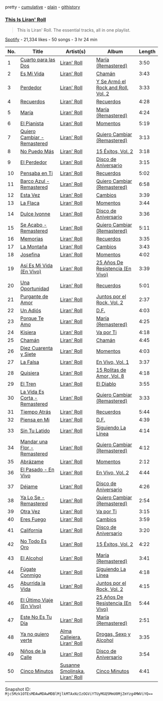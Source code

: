 pretty - [cumulative](/playlists/cumulative/37i9dQZF1DZ06evO40wGR1.md) - [plain](/playlists/plain/37i9dQZF1DZ06evO40wGR1) - [githistory](https://github.githistory.xyz/mackorone/spotify-playlist-archive/blob/main/playlists/plain/37i9dQZF1DZ06evO40wGR1)

### [This Is Liran' Roll](https://open.spotify.com/playlist/37i9dQZF1DZ06evO40wGR1)

> This is Liran' Roll\. The essential tracks, all in one playlist.

[Spotify](https://open.spotify.com/user/spotify) - 21,334 likes - 50 songs - 3 hr 24 min

| No. | Title | Artist(s) | Album | Length |
|---|---|---|---|---|
| 1 | [Cuarto para las Dos](https://open.spotify.com/track/2wOMnyjpDSU20v9fwLFITn) | [Liran' Roll](https://open.spotify.com/artist/6Mto9KouiQx7nE2ioqkNjS) | [María \(Remastered\)](https://open.spotify.com/album/0hIFRE4KyYl4RZHASuJYgF) | 3:50 |
| 2 | [Es Mi Vida](https://open.spotify.com/track/1DYibmwksZBCZ8lNvYuxA3) | [Liran' Roll](https://open.spotify.com/artist/6Mto9KouiQx7nE2ioqkNjS) | [Chamán](https://open.spotify.com/album/0NQkOlwA4imtZD3SkOMErU) | 3:43 |
| 3 | [Perdedor](https://open.spotify.com/track/6g3Y2SO1mDnZfFLkskb0xU) | [Liran' Roll](https://open.spotify.com/artist/6Mto9KouiQx7nE2ioqkNjS) | [Y Se Armó el Rock and Roll, Vol\. 2](https://open.spotify.com/album/7IVey8jBvdauARuUEgPkjz) | 3:33 |
| 4 | [Recuerdos](https://open.spotify.com/track/4rFb49tbNuqaTc5VUZKLua) | [Liran' Roll](https://open.spotify.com/artist/6Mto9KouiQx7nE2ioqkNjS) | [Recuerdos](https://open.spotify.com/album/3s289NXXERpHfvkRYNbYQs) | 4:28 |
| 5 | [María](https://open.spotify.com/track/0GMNzFmH1JTNBbA09az4Vw) | [Liran' Roll](https://open.spotify.com/artist/6Mto9KouiQx7nE2ioqkNjS) | [María \(Remastered\)](https://open.spotify.com/album/0hIFRE4KyYl4RZHASuJYgF) | 4:24 |
| 6 | [El Pianista](https://open.spotify.com/track/3SRD0rSAbzkaJf4PKlnrcX) | [Liran' Roll](https://open.spotify.com/artist/6Mto9KouiQx7nE2ioqkNjS) | [Momentos](https://open.spotify.com/album/0Mot1VW7pPX7lBl02XjoCN) | 5:19 |
| 7 | [Quiero Cambiar \- Remastered](https://open.spotify.com/track/1sO2DqYJGiX5Gy6Jl4bCnx) | [Liran' Roll](https://open.spotify.com/artist/6Mto9KouiQx7nE2ioqkNjS) | [Quiero Cambiar \(Remastered\)](https://open.spotify.com/album/4Bl52OEsKDB2zcYIrakJVy) | 3:13 |
| 8 | [No Puedo Más](https://open.spotify.com/track/3CCpEEfnMEJv7vlvKyTuZM) | [Liran' Roll](https://open.spotify.com/artist/6Mto9KouiQx7nE2ioqkNjS) | [15 Éxitos, Vol\. 2](https://open.spotify.com/album/5qhTvBl63Blw114264HUbn) | 3:18 |
| 9 | [El Perdedor](https://open.spotify.com/track/3cxoJ9W0VD9FJLHlPYcLQg) | [Liran' Roll](https://open.spotify.com/artist/6Mto9KouiQx7nE2ioqkNjS) | [Disco de Aniversario](https://open.spotify.com/album/2B06d9gCFyAoSQdjtqVbwc) | 3:15 |
| 10 | [Pensaba en Ti](https://open.spotify.com/track/6aGKGvcWMiQOwvlnxAb9ho) | [Liran' Roll](https://open.spotify.com/artist/6Mto9KouiQx7nE2ioqkNjS) | [Recuerdos](https://open.spotify.com/album/3s289NXXERpHfvkRYNbYQs) | 5:02 |
| 11 | [Barco Azul \- Remastered](https://open.spotify.com/track/3g30HfhfhNzSem6XEaljXy) | [Liran' Roll](https://open.spotify.com/artist/6Mto9KouiQx7nE2ioqkNjS) | [Quiero Cambiar \(Remastered\)](https://open.spotify.com/album/4Bl52OEsKDB2zcYIrakJVy) | 6:58 |
| 12 | [Esta Vez](https://open.spotify.com/track/51pMwEZk5URoc852pQ565Y) | [Liran' Roll](https://open.spotify.com/artist/6Mto9KouiQx7nE2ioqkNjS) | [Cambios](https://open.spotify.com/album/1XjPdYX6t4bE8fDE3Hqj4B) | 3:39 |
| 13 | [La Flaca](https://open.spotify.com/track/5PXTMJYqWNRdSD3pYWTzol) | [Liran' Roll](https://open.spotify.com/artist/6Mto9KouiQx7nE2ioqkNjS) | [Momentos](https://open.spotify.com/album/0Mot1VW7pPX7lBl02XjoCN) | 3:44 |
| 14 | [Dulce Ivonne](https://open.spotify.com/track/4AsHJjBLfQgWRqwUX4HNJq) | [Liran' Roll](https://open.spotify.com/artist/6Mto9KouiQx7nE2ioqkNjS) | [Disco de Aniversario](https://open.spotify.com/album/2B06d9gCFyAoSQdjtqVbwc) | 3:36 |
| 15 | [Se Acabo \- Remastered](https://open.spotify.com/track/4f1HgE54tbid4JMaEYvqkS) | [Liran' Roll](https://open.spotify.com/artist/6Mto9KouiQx7nE2ioqkNjS) | [Quiero Cambiar \(Remastered\)](https://open.spotify.com/album/4Bl52OEsKDB2zcYIrakJVy) | 5:11 |
| 16 | [Memorias](https://open.spotify.com/track/3XY2U7BaIaMtcJt8Z6V1Ta) | [Liran' Roll](https://open.spotify.com/artist/6Mto9KouiQx7nE2ioqkNjS) | [Recuerdos](https://open.spotify.com/album/3s289NXXERpHfvkRYNbYQs) | 3:35 |
| 17 | [La Montaña](https://open.spotify.com/track/7raSxI12uRYOuiDE77VR4D) | [Liran' Roll](https://open.spotify.com/artist/6Mto9KouiQx7nE2ioqkNjS) | [Cambios](https://open.spotify.com/album/1XjPdYX6t4bE8fDE3Hqj4B) | 3:43 |
| 18 | [Josefina](https://open.spotify.com/track/3hI44ZnraKYADDH5tKo71q) | [Liran' Roll](https://open.spotify.com/artist/6Mto9KouiQx7nE2ioqkNjS) | [Momentos](https://open.spotify.com/album/0Mot1VW7pPX7lBl02XjoCN) | 4:02 |
| 19 | [Así Es Mi Vida \(En Vivo\)](https://open.spotify.com/track/5N5r3huZlmt9wBgBN5YUMR) | [Liran' Roll](https://open.spotify.com/artist/6Mto9KouiQx7nE2ioqkNjS) | [25 Años De Resistencia \(En Vivo\)](https://open.spotify.com/album/1wZ2uSG8rTvOLedTZcQisj) | 3:39 |
| 20 | [Una Oportunidad](https://open.spotify.com/track/6RmwaYf0muJ2WnDwc9rc3G) | [Liran' Roll](https://open.spotify.com/artist/6Mto9KouiQx7nE2ioqkNjS) | [Recuerdos](https://open.spotify.com/album/3s289NXXERpHfvkRYNbYQs) | 5:01 |
| 21 | [Purgante de Amor](https://open.spotify.com/track/5Ig9mRaPm4xRV11ASuxGcG) | [Liran' Roll](https://open.spotify.com/artist/6Mto9KouiQx7nE2ioqkNjS) | [Juntos por el Rock, Vol\. 2](https://open.spotify.com/album/3QkDfFUpzoOUYlIo9feu9a) | 2:37 |
| 22 | [Un Adiós](https://open.spotify.com/track/452k6YfwmgEowaTVupBo9s) | [Liran' Roll](https://open.spotify.com/artist/6Mto9KouiQx7nE2ioqkNjS) | [D.F.](https://open.spotify.com/album/6bsZtXHmanZNWEa0YdgMTh) | 4:03 |
| 23 | [Porque Te Amo](https://open.spotify.com/track/6Knh4ir11etn5Agk73HkOH) | [Liran' Roll](https://open.spotify.com/artist/6Mto9KouiQx7nE2ioqkNjS) | [María \(Remastered\)](https://open.spotify.com/album/0hIFRE4KyYl4RZHASuJYgF) | 4:25 |
| 24 | [Kisiera](https://open.spotify.com/track/5DY35CHTE6FV8v2odkxV4W) | [Liran' Roll](https://open.spotify.com/artist/6Mto9KouiQx7nE2ioqkNjS) | [Va por Ti](https://open.spotify.com/album/4OKgsBiB0jwuBzo4J6Z5QT) | 4:18 |
| 25 | [Chamán](https://open.spotify.com/track/4RWdBsWdQ2VBEOMz58EXa8) | [Liran' Roll](https://open.spotify.com/artist/6Mto9KouiQx7nE2ioqkNjS) | [Chamán](https://open.spotify.com/album/0NQkOlwA4imtZD3SkOMErU) | 4:45 |
| 26 | [Diez Cuarenta y Siete](https://open.spotify.com/track/3imJOXUD815t4kSwrY8HwA) | [Liran' Roll](https://open.spotify.com/artist/6Mto9KouiQx7nE2ioqkNjS) | [Momentos](https://open.spotify.com/album/0Mot1VW7pPX7lBl02XjoCN) | 4:03 |
| 27 | [La Falsa](https://open.spotify.com/track/6eWXNEADmfH0yCXZEZ2yHH) | [Liran' Roll](https://open.spotify.com/artist/6Mto9KouiQx7nE2ioqkNjS) | [En Vivo, Vol\. 1](https://open.spotify.com/album/6NwUNxmwxnNDiYoxNU2q2u) | 3:37 |
| 28 | [Quisiera](https://open.spotify.com/track/7nIqRvlHXEIZHvkP5PLXxh) | [Liran' Roll](https://open.spotify.com/artist/6Mto9KouiQx7nE2ioqkNjS) | [15 Rolitas de Amor, Vol\. 8](https://open.spotify.com/album/0i8811SgM9nYes9hu8ORfi) | 4:18 |
| 29 | [El Tren](https://open.spotify.com/track/7FEVzk8oZ43d1s09X6zrdd) | [Liran' Roll](https://open.spotify.com/artist/6Mto9KouiQx7nE2ioqkNjS) | [El Diablo](https://open.spotify.com/album/3bLB1fxupRpzlj3heJkAzP) | 3:55 |
| 30 | [La Vida Es Corta \- Remastered](https://open.spotify.com/track/6GP0NwjA95OGQiwIbmen36) | [Liran' Roll](https://open.spotify.com/artist/6Mto9KouiQx7nE2ioqkNjS) | [Quiero Cambiar \(Remastered\)](https://open.spotify.com/album/4Bl52OEsKDB2zcYIrakJVy) | 3:33 |
| 31 | [Tiempo Atrás](https://open.spotify.com/track/50rKIJTytRZaR1Ndyc9qj3) | [Liran' Roll](https://open.spotify.com/artist/6Mto9KouiQx7nE2ioqkNjS) | [Recuerdos](https://open.spotify.com/album/3s289NXXERpHfvkRYNbYQs) | 5:44 |
| 32 | [Piensa en Mi](https://open.spotify.com/track/2982dNBIFDZkjdjLhnYcOH) | [Liran' Roll](https://open.spotify.com/artist/6Mto9KouiQx7nE2ioqkNjS) | [D.F.](https://open.spotify.com/album/6bsZtXHmanZNWEa0YdgMTh) | 4:39 |
| 33 | [Sin Tu Latido](https://open.spotify.com/track/3xTzTsTFx3MGWk9Bg6Yr4g) | [Liran' Roll](https://open.spotify.com/artist/6Mto9KouiQx7nE2ioqkNjS) | [Siguiendo La Línea](https://open.spotify.com/album/2F9AobKP2HSigLELWeu9Jg) | 4:14 |
| 34 | [Mandar una Flor \- Remastered](https://open.spotify.com/track/768gdK0kUekavH5CCqie9o) | [Liran' Roll](https://open.spotify.com/artist/6Mto9KouiQx7nE2ioqkNjS) | [Quiero Cambiar \(Remastered\)](https://open.spotify.com/album/4Bl52OEsKDB2zcYIrakJVy) | 4:12 |
| 35 | [Abrázame](https://open.spotify.com/track/2Npx6hoMEEBiJDPXrZ3KOm) | [Liran' Roll](https://open.spotify.com/artist/6Mto9KouiQx7nE2ioqkNjS) | [Momentos](https://open.spotify.com/album/0Mot1VW7pPX7lBl02XjoCN) | 2:12 |
| 36 | [El Pasado \- En Vivo](https://open.spotify.com/track/7bGAqkZPbllJnbAgdULh0D) | [Liran' Roll](https://open.spotify.com/artist/6Mto9KouiQx7nE2ioqkNjS) | [En Vivo, Vol\. 2](https://open.spotify.com/album/35S7ju9Drf5BQfUpQO4OTE) | 4:44 |
| 37 | [Déjame](https://open.spotify.com/track/4st4LrNbI9DKOFwBEZ1W3R) | [Liran' Roll](https://open.spotify.com/artist/6Mto9KouiQx7nE2ioqkNjS) | [Disco de Aniversario](https://open.spotify.com/album/2B06d9gCFyAoSQdjtqVbwc) | 4:26 |
| 38 | [Ya Lo Se \- Remastered](https://open.spotify.com/track/25XLmWiicRdRlcoaHSrAkW) | [Liran' Roll](https://open.spotify.com/artist/6Mto9KouiQx7nE2ioqkNjS) | [Quiero Cambiar \(Remastered\)](https://open.spotify.com/album/4Bl52OEsKDB2zcYIrakJVy) | 2:54 |
| 39 | [Otra Vez](https://open.spotify.com/track/2iSj3AfJodVCat05Pp7a7r) | [Liran' Roll](https://open.spotify.com/artist/6Mto9KouiQx7nE2ioqkNjS) | [Va por Ti](https://open.spotify.com/album/4OKgsBiB0jwuBzo4J6Z5QT) | 3:15 |
| 40 | [Eres Fuego](https://open.spotify.com/track/5gk0b8wA06lvW2xxVHTbu7) | [Liran' Roll](https://open.spotify.com/artist/6Mto9KouiQx7nE2ioqkNjS) | [Cambios](https://open.spotify.com/album/1XjPdYX6t4bE8fDE3Hqj4B) | 3:59 |
| 41 | [California](https://open.spotify.com/track/5ElUJL40Y3LI4KQHbEjQLv) | [Liran' Roll](https://open.spotify.com/artist/6Mto9KouiQx7nE2ioqkNjS) | [Disco de Aniversario](https://open.spotify.com/album/2B06d9gCFyAoSQdjtqVbwc) | 3:20 |
| 42 | [No Todo Es Oro](https://open.spotify.com/track/328Y6znBICauFKcJhJQ94W) | [Liran' Roll](https://open.spotify.com/artist/6Mto9KouiQx7nE2ioqkNjS) | [15 Éxitos, Vol\. 2](https://open.spotify.com/album/5qhTvBl63Blw114264HUbn) | 4:22 |
| 43 | [El Alcohol](https://open.spotify.com/track/7q707LG7vCu4IEqFF2vzqf) | [Liran' Roll](https://open.spotify.com/artist/6Mto9KouiQx7nE2ioqkNjS) | [María \(Remastered\)](https://open.spotify.com/album/0hIFRE4KyYl4RZHASuJYgF) | 3:41 |
| 44 | [Fúgate Conmigo](https://open.spotify.com/track/2E1pXeUQPkEu6ocMjFpSu6) | [Liran' Roll](https://open.spotify.com/artist/6Mto9KouiQx7nE2ioqkNjS) | [Siguiendo La Línea](https://open.spotify.com/album/2F9AobKP2HSigLELWeu9Jg) | 4:18 |
| 45 | [Aburrida la Vida](https://open.spotify.com/track/3cHLxUCHomsQ1J9MuNTCBw) | [Liran' Roll](https://open.spotify.com/artist/6Mto9KouiQx7nE2ioqkNjS) | [Juntos por el Rock, Vol\. 2](https://open.spotify.com/album/3QkDfFUpzoOUYlIo9feu9a) | 4:15 |
| 46 | [El Último Viaje \(En Vivo\)](https://open.spotify.com/track/3JWoomq9M2TL413JyaFojn) | [Liran' Roll](https://open.spotify.com/artist/6Mto9KouiQx7nE2ioqkNjS) | [25 Años De Resistencia \(En Vivo\)](https://open.spotify.com/album/1wZ2uSG8rTvOLedTZcQisj) | 5:44 |
| 47 | [Este No Es Tu Día](https://open.spotify.com/track/3mPjaBpH7EXkweRJUx79Ke) | [Liran' Roll](https://open.spotify.com/artist/6Mto9KouiQx7nE2ioqkNjS) | [María \(Remastered\)](https://open.spotify.com/album/0hIFRE4KyYl4RZHASuJYgF) | 2:51 |
| 48 | [Ya no quiero verte](https://open.spotify.com/track/0wX4Lj26Hy8WiPeentJPhU) | [Alma Callejera](https://open.spotify.com/artist/5XI6PvbOvooRX47lw2VOyO), [Liran' Roll](https://open.spotify.com/artist/6Mto9KouiQx7nE2ioqkNjS) | [Drogas, Sexo y Alcohol](https://open.spotify.com/album/3MGjJJHH8Jc7ZVbgab0hwO) | 3:35 |
| 49 | [Niños de la Calle](https://open.spotify.com/track/5BqUNhd6Ok2SxZsgCzaCsT) | [Liran' Roll](https://open.spotify.com/artist/6Mto9KouiQx7nE2ioqkNjS) | [Disco de Aniversario](https://open.spotify.com/album/2B06d9gCFyAoSQdjtqVbwc) | 3:54 |
| 50 | [Cinco Minutos](https://open.spotify.com/track/0pBNdm9fBnHwQwaCrXASnr) | [Susanne Smolinska](https://open.spotify.com/artist/31GlKkTwDtUaNgtWFiM7o9), [Liran' Roll](https://open.spotify.com/artist/6Mto9KouiQx7nE2ioqkNjS) | [Cinco Minutos](https://open.spotify.com/album/2unwZbPaSvrV5Z3FLVKw4v) | 4:41 |

Snapshot ID: `Mjc5Mzk1OTEsMDAwMDAwMDBlMjlkMTAxNzIzOGViYTUyMGQ5MmU0MjZmYzg4MWViYQ==`
